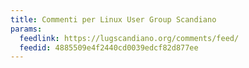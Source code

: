 ```yaml
---
title: Commenti per Linux User Group Scandiano
params:
  feedlink: https://lugscandiano.org/comments/feed/
  feedid: 4885509e4f2440cd0039edcf82d877ee
---
```

